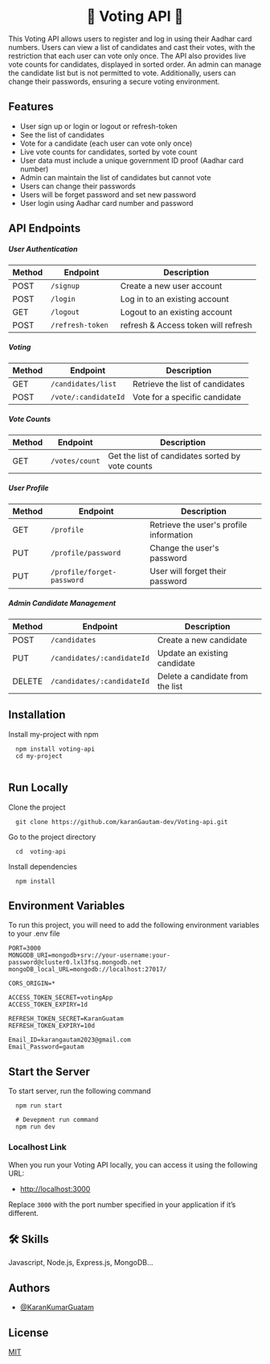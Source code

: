 <h1 align="center" id="title">🎉  Voting API  🎉</h1>

This Voting API allows users to register and log in using their Aadhar card numbers. Users can view a list of candidates and cast their votes, with the restriction that each user can vote only once. The API also provides live vote counts for candidates, displayed in sorted order. An admin can manage the candidate list but is not permitted to vote. Additionally, users can change their passwords, ensuring a secure voting environment.

## Features

- User sign up or login or logout or refresh-token
- See the list of candidates
- Vote for a candidate (each user can vote only once)
- Live vote counts for candidates, sorted by vote count
- User data must include a unique government ID proof (Aadhar card number)
- Admin can maintain the list of candidates but cannot vote
- Users can change their passwords
- Users will be forget password and set new password
- User login using Aadhar card number and password

## API Endpoints

##### User Authentication

| Method | Endpoint            | Description                          |
| ------ | ------------------- | ------------------------------------ |
| POST   | `/signup`         | Create a new user account            |
| POST   | `/login`          | Log in to an existing account        |
| GET    | `/logout`         | Logout to an existing account        |
| POST   | `/refresh-token ` | refresh & Access token will refresh |

##### Voting

| Method | Endpoint               | Description                     |
| ------ | ---------------------- | ------------------------------- |
| GET    | `/candidates/list`   | Retrieve the list of candidates |
| POST   | `/vote/:candidateId` | Vote for a specific candidate   |

##### Vote Counts

| Method | Endpoint         | Description                                      |
| ------ | ---------------- | ------------------------------------------------ |
| GET    | `/votes/count` | Get the list of candidates sorted by vote counts |

##### User Profile

| Method | Endpoint                      | Description                             |
| ------ | ----------------------------- | --------------------------------------- |
| GET    | `/profile`                  | Retrieve the user's profile information |
| PUT    | `/profile/password`         | Change the user's password              |
| PUT    | `/profile/forget-password ` | User will forget their password         |

##### Admin Candidate Management

| Method | Endpoint                     | Description                      |
| ------ | ---------------------------- | -------------------------------- |
| POST   | `/candidates`              | Create a new candidate           |
| PUT    | `/candidates/:candidateId` | Update an existing candidate     |
| DELETE | `/candidates/:candidateId` | Delete a candidate from the list |

## Installation

Install my-project with npm

```
  npm install voting-api
  cd my-project
  
```

## Run Locally

Clone the project

```
  git clone https://github.com/karanGautam-dev/Voting-api.git
```

Go to the project directory

```
  cd  voting-api
```

Install dependencies

```
  npm install
```

## Environment Variables

To run this project, you will need to add the following environment variables to your .env file

```
PORT=3000
MONGODB_URI=mongodb+srv://your-username:your-password@cluster0.lxl3fsq.mongodb.net
mongoDB_local_URL=mongodb://localhost:27017/

CORS_ORIGIN=*

ACCESS_TOKEN_SECRET=votingApp
ACCESS_TOKEN_EXPIRY=1d

REFRESH_TOKEN_SECRET=KaranGuatam
REFRESH_TOKEN_EXPIRY=10d

Email_ID=karangautam2023@gmail.com
Email_Password=gautam
```

## Start the Server

To start server, run the following command

```
  npm run start

  # Devepment run command
  npm run dev
```

### Localhost Link

When you run your Voting API locally, you can access it using the following URL:

- [http://localhost:3000](http://localhost:3000)

Replace `3000` with the port number specified in your application if it’s different.

## 🛠 Skills

Javascript, Node.js, Express.js, MongoDB...

## Authors

- [@KaranKumarGuatam](https://github.com/karanGautam-dev)

## License

[MIT](https://choosealicense.com/licenses/mit/)

